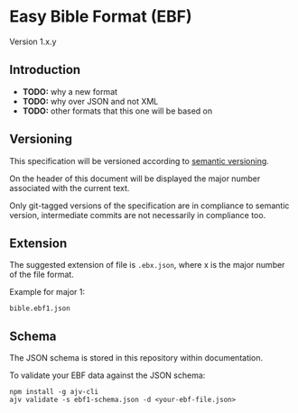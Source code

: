 # Easy Bible Format (EBF)
Version 1.x.y

## Introduction
- **TODO:** why a new format
- **TODO:** why over JSON and not XML
- **TODO:** other formats that this one will be based on

## Versioning
This specification will be versioned according to [semantic versioning](https://semver.org/).

On the header of this document will be displayed the major number associated with the current text.

Only git-tagged versions of the specification are in compliance to semantic version, intermediate commits are not necessarily in compliance too.

## Extension
The suggested extension of file is `.ebx.json`, where x is the major number of the file format.

Example for major 1:
```
bible.ebf1.json
```

## Schema
The JSON schema is stored in this repository within documentation.

To validate your EBF data against the JSON schema:

```
npm install -g ajv-cli
ajv validate -s ebf1-schema.json -d <your-ebf-file.json>
```
